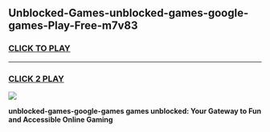 
## Unblocked-Games-unblocked-games-google-games-Play-Free-m7v83
<h3>
<a href="https://premium76.site?title=unblocked-games-google-games&ref=09A">CLICK TO PLAY</a></h3>
<hr>

<h3>
<a href="https://premium76.site?title=unblocked-games-google-games&ref=09A">CLICK 2 PLAY</a>
  
</h3>

<a href="https://premium76.site?title=unblocked-games-google-games&ref=09A"><img src="https://clearcache.store/games.png"></a>


**unblocked-games-google-games games unblocked: Your Gateway to Fun and Accessible Online Gaming**
